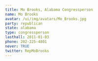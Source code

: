 ```yaml
---
title: Mo Brooks, Alabama Congressperson
name: Mo Brooks
avatar: /ui/img/avatars/Mo_Brooks.jpg
party: republican
state: alabama
type: congressperson
lasthall: 2011-01-03
phone: 202-225-4801
never: TRUE
twitter: RepMoBrooks
---
```

